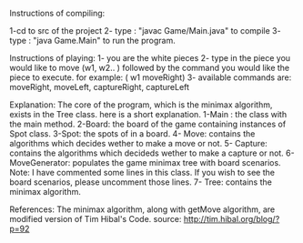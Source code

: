 Instructions of compiling:

1-cd to src of the project
2- type : "javac Game/Main.java" to compile
3- type : "java Game.Main" to run the program.


Instructions of playing:
1- you are the white pieces
2- type in the piece you would like to move (w1, w2.. ) followed by the command
you would like the piece to execute. for example: ( w1 moveRight)
3- available commands are: moveRight, moveLeft, captureRight, captureLeft

Explanation:
The core of the program, which is the minimax algorithm, exists in the Tree class.
here is a short explanation.
1-Main : the class with the main method.
2-Board: the board of the game containing instances of Spot class.
3-Spot: the spots of in a board.
4- Move: contains the algorithms which decides wether to make a move or not.
5- Capture: contains the algorithms which decideds wether to make a capture or not.
6- MoveGenerator: populates the game minimax tree with board scenarios.
        Note: I have commented some lines in this class. If you wish to see the board scenarios, please uncomment those lines.
7- Tree: contains the minimax algorithm.



References: The minimax algorithm, along with getMove algorithm, are modified version
of Tim Hibal's Code. source: http://tim.hibal.org/blog/?p=92


